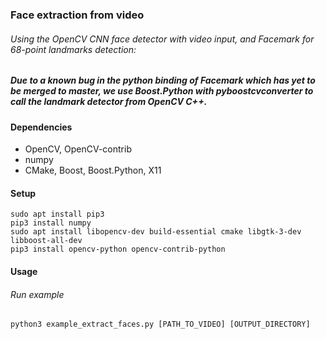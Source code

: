 ### Face extraction from video

###### Using the OpenCV CNN face detector with video input, and Facemark for 68-point landmarks detection:

##### Due to a known bug in the python binding of Facemark which has yet to be merged to master, we use Boost.Python with pyboostcvconverter to call the landmark detector from OpenCV C++.

#### Dependencies
* OpenCV, OpenCV-contrib
* numpy
* CMake, Boost, Boost.Python, X11

#### Setup

	sudo apt install pip3
	pip3 install numpy
	sudo apt install libopencv-dev build-essential cmake libgtk-3-dev libboost-all-dev
	pip3 install opencv-python opencv-contrib-python 
	

#### Usage
###### Run example
	python3 example_extract_faces.py [PATH_TO_VIDEO] [OUTPUT_DIRECTORY]
